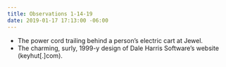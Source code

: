 ```yaml
---
title: Observations 1-14-19
date: 2019-01-17 17:13:00 -06:00
---
```


- The power cord trailing behind a person’s electric cart at Jewel.
- The charming, surly, 1999-y design of Dale Harris Software’s website (keyhut[.]com).
